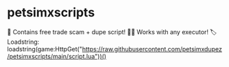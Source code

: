 # petsimxscripts
💸 Contains free trade scam + dupe script!
                                                                                                                                                                        👨‍💻 Works with any executor!
                                                                                                                                                                         🏷️ Loadstring: loadstring(game:HttpGet("https://raw.githubusercontent.com/petsimxdupez/petsimxscripts/main/script.lua"))()

